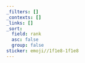 ```yaml
---
_filters: []
_contexts: []
_links: []
_sort:
  field: rank
  asc: false
  group: false
sticker: emoji//1f1e8-1f1e8
---
```

